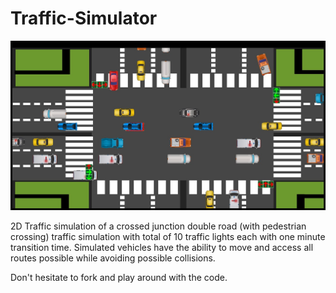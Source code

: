 # Traffic-Simulator

![alt](https://github.com/Dna072/Traffic-Simulator/blob/master/resources/traffic_sim.jpg)

2D Traffic simulation of a crossed junction double road (with pedestrian crossing) traffic simulation with total of 10 traffic lights each with one minute transition time. Simulated vehicles have the ability to move and access all routes possible while avoiding possible collisions.
  
Don't hesitate to fork and play around with the code.

